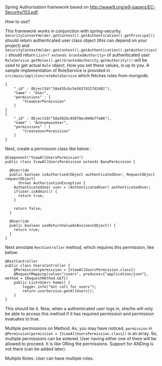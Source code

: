 Spring Authorisation framework based on http://www9.org/w9-papers/EC-Security/153.pdf.


How to use?

This framework works in conjunction with spring-security.
`SecurityContextHolder.getContext().getAuthentication().getPrincipal()` should return authenticated user
class object (this can depend on your project) and `SecurityContextHolder.getContext().getAuthentication().getAuthorities()`
should return `List<? extends GrantedAuthority>` of authenticated user. `RoleService.getRoles().get(GrantedAuthority.getAuthority())` will be used to
get actual `Role` object. How you set these values, is up to you. A sample implementation of RoleService is provided
in `src/main/impl/ConcreteRoleService` which fetches roles from mongodb.
```
{
	"_id" : ObjectId("58a435cbc5e5637d317d2d81"),
	"name" : "User",
	"permissions" : [
		"ViewUserPermission"
	]
}
{
	"_id" : ObjectId("58a582bc85078ec046b7fa06"),
	"name" : "AnonymousUser",
	"permissions" : [
		"CreateUserPermission"
	]
}
```

Next, create a permission class like below :
```
@Component("ViewAllUsersPermission")
public class ViewAllUsersPermission extends BasePermission {

  @Override
  public boolean isAuthorised(Object authenticatedUser, RequestObject requestObject)
      throws AuthorisationException {
    AuthenticatedUser user = (AuthenticatedUser) authenticatedUser;
    if(user.isAdmin()) {
      return true;
    }

    return false;
  }

  @Override
  public boolean useReturnValueAsBusinessObject() {
    return true;
  }
}
```

Next annotate `RestController` method, which requires this permission, like below:

```
@RestController
public class UsersController {
    @Permission(permission = {ViewAllUsersPermission.class})
    @RequestMapping(value="/users", produces={"application/json"}, method = {RequestMethod.GET})
    public List<User> home() {
        logger.info("Got call for users");
        return userService.getAllUsers();
    }
}
```
This should be it.
Now, when a authenticated user logs in, she/he will only be able to access this method if it has required
permission and permission evaluates to true.

Multiple permissions on Method:
As, you may have noticed, `permission` in `@Permission(permission = {ViewAllUsersPermission.class})`
is an array. So, multiple permissions can be entered. User having either one of them will be allowed
to proceed. It is like ORing the permissions. Support for ANDing is not there (can be added later).

Multiple Roles:
User can have multiple roles.
